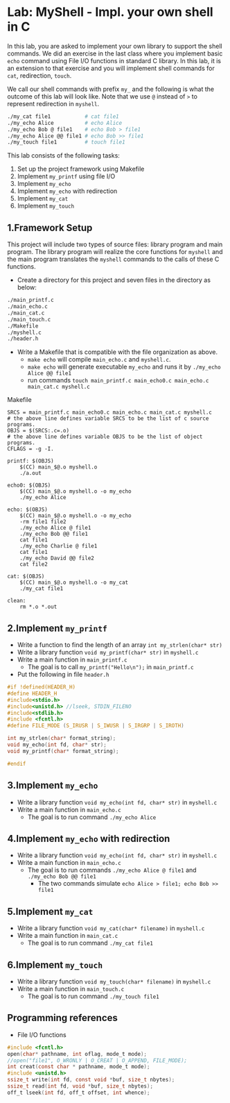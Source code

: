 Lab: MyShell - Impl. your own shell in C
===

In this lab, you are asked to implement your own library to support the shell commands. We did an exercise in the last class where you implement basic `echo` command using File I/O functions in standard C library. In this lab, it is an extension to that exercise and you will implement shell commands for `cat`, redirection, `touch`. 

We call our shell commands with prefix `my_` and the following is what the outcome of this lab will look like. Note that we use `@` instead of `>` to represent redirection in `myshell`.

```bash
./my_cat file1           # cat file1
./my_echo Alice          # echo Alice
./my_echo Bob @ file1    # echo Bob > file1
./my_echo Alice @@ file1 # echo Bob >> file1
./my_touch file1         # touch file1
```

This lab consists of the following tasks:

1. Set up the project framework using Makefile
2. Implement `my_printf` using file I/O
3. Implement `my_echo` 
4. Implement `my_echo` with redirection
5. Implement `my_cat`
6. Implement `my_touch`

1.Framework Setup
---

This project will include two types of source files: library program and main program. The library program will realize the core functions for `myshell` and the main program translates the `myshell` commands to the calls of these C functions. 

- Create a directory for this project and seven files in the directory as below: 

```bash
./main_printf.c
./main_echo.c
./main_cat.c
./main_touch.c
./Makefile
./myshell.c
./header.h
```

- Write a Makefile that is compatible with the file organization as above. 
    - `make echo` will compile `main_echo.c` and `myshell.c`.
    - `make echo` will generate executable `my_echo` and runs it by `./my_echo Alice @@ file1`
    - run commands `touch main_printf.c main_echo0.c main_echo.c main_cat.c myshell.c` 

Makefile

```
SRCS = main_printf.c main_echo0.c main_echo.c main_cat.c myshell.c 
# the above line defines variable SRCS to be the list of c source programs.
OBJS = $(SRCS:.c=.o)
# the above line defines variable OBJS to be the list of object programs.
CFLAGS = -g -I.

printf: $(OBJS)
	$(CC) main_$@.o myshell.o 
	./a.out

echo0: $(OBJS)
	$(CC) main_$@.o myshell.o -o my_echo
	./my_echo Alice

echo: $(OBJS)
	$(CC) main_$@.o myshell.o -o my_echo
	-rm file1 file2
	./my_echo Alice @ file1
	./my_echo Bob @@ file1
	cat file1
	./my_echo Charlie @ file1
	cat file1
	./my_echo David @@ file2
	cat file2

cat: $(OBJS)
	$(CC) main_$@.o myshell.o -o my_cat
	./my_cat file1

clean:
	rm *.o *.out
```

2.Implement `my_printf` 
---

- Write a function to find the length of an array `int my_strlen(char* str)`
- Write a library function `void my_printf(char* str)` in `myshell.c`
- Write a main function in `main_printf.c`
    - The goal is to call `my_printf("Hello\n");` in  `main_printf.c`
- Put the following in file `header.h`

```c
#if !defined(HEADER_H)
#define HEADER_H
#include<stdio.h>
#include<unistd.h> //lseek, STDIN_FILENO
#include<stdlib.h>
#include <fcntl.h>
#define FILE_MODE (S_IRUSR | S_IWUSR | S_IRGRP | S_IROTH)

int my_strlen(char* format_string);
void my_echo(int fd, char* str);
void my_printf(char* format_string);

#endif
```

3.Implement `my_echo` 
---

- Write a library function `void my_echo(int fd, char* str)` in `myshell.c`
- Write a main function in `main_echo.c`
    - The goal is to run command `./my_echo Alice`

4.Implement `my_echo` with redirection
---

- Write a library function `void my_echo(int fd, char* str)` in `myshell.c`
- Write a main function in `main_echo.c`
    - The goal is to run commands `./my_echo Alice @ file1` and `./my_echo Bob @@ file1`
        - The two commands simulate `echo Alice > file1; echo Bob >> file1`

5.Implement `my_cat`
---

- Write a library function `void my_cat(char* filename)` in `myshell.c`
- Write a main function in `main_cat.c`
    - The goal is to run command `./my_cat file1`

6.Implement `my_touch`
---

- Write a library function `void my_touch(char* filename)` in `myshell.c`
- Write a main function in `main_touch.c`
    - The goal is to run command `./my_touch file1`

Programming references
---

- File I/O functions


```c
#include <fcntl.h>
open(char* pathname, int oflag, mode_t mode);
//open("file1", O_WRONLY | O_CREAT | O_APPEND, FILE_MODE);
int creat(const char * pathname, mode_t mode);
#include <unistd.h>
ssize_t write(int fd, const void *buf, size_t nbytes);
ssize_t read(int fd, void *buf, size_t nbytes);
off_t lseek(int fd, off_t offset, int whence);
```

